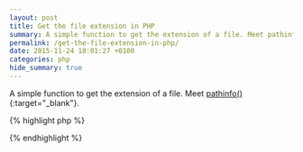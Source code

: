 ```yaml
---
layout: post
title: Get the file extension in PHP
summary: A simple function to get the extension of a file. Meet pathinfo().
permalink: /get-the-file-extension-in-php/
date: 2015-11-24 18:01:27 +0100
categories: php
hide_summary: true
---
```


A simple function to get the extension of a file. Meet [pathinfo()](https://php.net/pathinfo){:target="_blank"}.

{% highlight php %}
<?php $extension = pathinfo($filename, PATHINFO_EXTENSION); ?>
{% endhighlight %}
